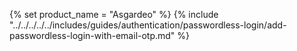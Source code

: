 {% set product_name = "Asgardeo" %}
{% include "../../../../../includes/guides/authentication/passwordless-login/add-passwordless-login-with-email-otp.md" %}